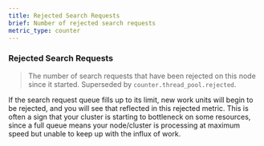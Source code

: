 ```yaml
---
title: Rejected Search Requests
brief: Number of rejected search requests
metric_type: counter
---
```

### Rejected Search Requests

> The number of search requests that have been rejected on this node since it started. Superseded by `counter.thread_pool.rejected`.

If the search request queue fills up to its limit, new work units will begin to be rejected, and you will see that reflected in this rejected metric. This is often a sign that your cluster is starting to bottleneck on some resources, since a full queue means your node/cluster is processing at maximum speed but unable to keep up with the influx of work.
